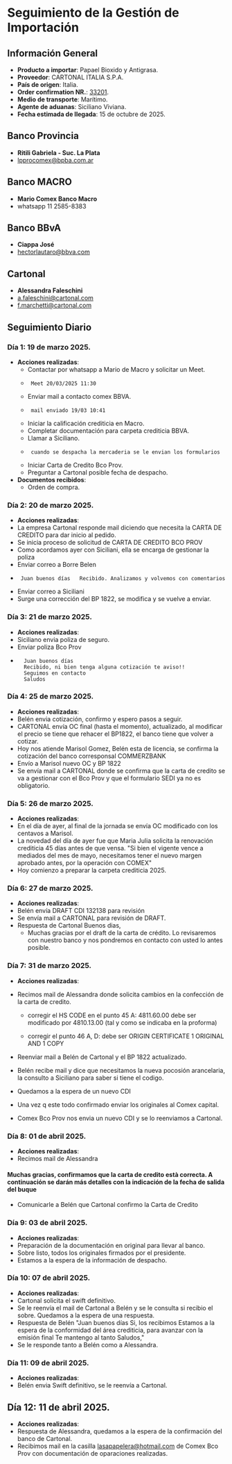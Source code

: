 # Seguimiento de la Gestión de Importación

## Información General
- **Producto a importar**: Papael Bioxido y Antigrasa.
- **Proveedor**: CARTONAL ITALIA S.P.A.
- **País de origen**: Italia.
- **Order confirmation NR.**: [33201](/doc/OC%2033201.pdf).
- **Medio de transporte**: Marítimo.
- **Agente de aduanas**: Siciliano Viviana.
- **Fecha estimada de llegada**: 15 de octubre de 2025.



## Banco Provincia
- **Ritili Gabriela - Suc. La Plata**
- lpprocomex@bpba.com.ar
## Banco MACRO
- **Mario Comex Banco Macro**
- whatsapp 11 2585-8383
## Banco BBvA
- **Ciappa José**
- hectorlautaro@bbva.com
## Cartonal
- **Alessandra Faleschini**
- a.faleschini@cartonal.com
- f.marchetti@cartonal.com


## Seguimiento Diario

### Día 1: 19 de marzo 2025.
- **Acciones realizadas**:
  - Contactar por whatsapp a Mario de Macro y solicitar un Meet.
  -      Meet 20/03/2025 11:30
  - Enviar mail a contacto comex BBVA.
  -      mail enviado 19/03 10:41
  - Iniciar la calificación crediticia en Macro.
  - Completar documentación para carpeta crediticia BBVA.
  - Llamar a Siciliano.
  -      cuando se despacha la mercaderia se le envian los formularios
  - Iniciar Carta de Credito Bco Prov.
  - Preguntar a Cartonal posible fecha de despacho.
- **Documentos recibidos**:
  - Orden de compra.

### Día 2: 20 de marzo 2025.
- **Acciones realizadas**:
 - La empresa Cartonal responde mail diciendo que necesita la CARTA DE CREDITO para dar inicio al pedido.
 - Se inicia proceso de solicitud de CARTA DE CREDITO BCO PROV
 - Como acordamos ayer con Siciliani, ella se encarga de gestionar la poliza
 - Enviar correo a Borre Belen  
 -      Juan buenos días   Recibido. Analizamos y volvemos con comentarios
 - Enviar correo a Siciliani 
 - Surge una corrección del BP 1822, se modifica y se vuelve a enviar.

### Día 3: 21 de marzo 2025.
- **Acciones realizadas**:
 - Siciliano envia poliza de seguro.
 - Enviar poliza Bco Prov
 -       Juan buenos días
         Recibido, ni bien tenga alguna cotización te aviso!!
         Seguimos en contacto
         Saludos

### Día 4: 25 de marzo 2025.
- **Acciones realizadas**:
 - Belén envia cotización, confirmo y espero pasos a seguir.
 - CARTONAL envía OC final (hasta el momento), actualizado, al modificar el precio se tiene que rehacer el BP1822,  el banco tiene que volver a cotizar.
 - Hoy nos atiende Marisol Gomez, Belén esta de licencia, se confirma la cotización del banco corresponsal COMMERZBANK
 - Envío a Marisol nuevo OC y BP 1822
 - Se envía mail a CARTONAL donde se confirma que la carta de credito se va a gestionar con el Bco Prov y que el formulario SEDI ya no es obligatorio.

### Día 5: 26 de marzo 2025.
- **Acciones realizadas**:
 - En el día de ayer, al final de la jornada se envía OC modificado con los centavos a Marisol.
 - La novedad del día de ayer fue que Maria Julia solicita la renovación crediticia 45 días antes de que vensa. "Si bien el vigente vence a mediados del mes de mayo, necesitamos tener el nuevo margen aprobado antes, por la operación con COMEX"
 - Hoy comienzo a preparar la carpeta crediticia 2025.

### Día 6: 27 de marzo 2025.
- **Acciones realizadas**:
 - Belén envía DRAFT CDI 132138 para revisión 
 - Se envía mail a CARTONAL para revisión de DRAFT.
 - Respuesta de Cartonal
    Buenos dias,
    - Muchas gracias por el draft de la carta de crédito.
Lo revisaremos con nuestro banco y nos pondremos en contacto con usted lo antes posible.

### Día 7: 31 de marzo 2025.
- **Acciones realizadas**:
 - Recimos mail de Alessandra donde solicita cambios en la confección de la carta de credito.
    - corregir el HS CODE en el punto 45 A: 4811.60.00 debe ser modificado por 4810.13.00 (tal y como se indicaba en la proforma)

    - corregir el punto 46 A, D: debe ser ORIGIN CERTIFICATE 1 ORIGINAL AND 1 COPY

- Reenviar mail a Belén de Cartonal y el BP 1822 actualizado.
- Belén recibe mail y dice que necesitamos la nueva pocosión arancelaria, la consulto a Siciliano para saber si tiene el codigo.
- Quedamos a la espera de un nuevo CDI
- Una vez q este todo confirmado enviar los originales al Comex capital.
- Comex Bco Prov nos envia un nuevo CDI y se lo reenviamos a Cartonal.

### Día 8: 01 de abril 2025.
- **Acciones realizadas**:
 - Recimos mail de Alessandra 
  ####  Muchas gracias, confirmamos que la carta de credito està correcta. A continuación se darán más detalles con la indicación de la fecha de salida del buque
- Comunicarle a Belén que Cartonal confirmo la Carta de Credito  

### Día 9: 03 de abril 2025.
- **Acciones realizadas**:
- Preparación de la documentación en original para llevar al banco.
- Sobre listo, todos los originales firmados por el presidente.
- Estamos a la espera de la información de despacho. 

### Día 10: 07 de abril 2025.
- **Acciones realizadas**:
- Cartonal solicita el swift definitivo.
- Se le reenvía el mail de Cartonal a Belén y se le consulta si recibio el sobre.
Quedamos a la espera de una respuesta.
- Respuesta de Belén "Juan buenos días Si, los recibimos
Estamos a la espera de la conformidad del área crediticia, para avanzar con la emisión final
Te mantengo al tanto
Saludos,"
- Se le responde tanto a Belén como a Alessandra.

### Día 11: 09 de abril 2025.
- **Acciones realizadas**:
- Belén envia Swift definitivo, se le reenvía a Cartonal.

## Día 12: 11 de abril 2025.
- **Acciones realizadas**:
- Respuesta de Alessandra, quedamos a la espera de la confirmación del banco de Cartonal.
- Recibimos mail en la casilla lasapapelera@hotmail.com de Comex Bco Prov con documentación de oparaciones realizadas.



 


   
  
  